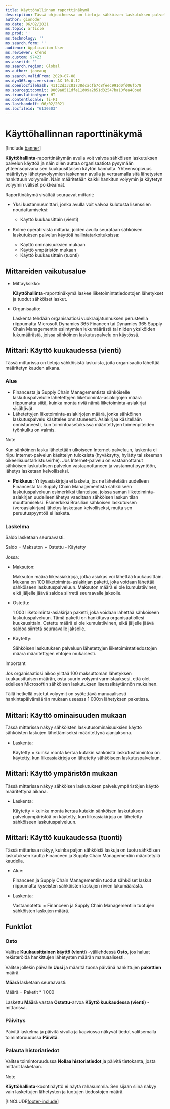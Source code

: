 ```yaml
---
title: Käyttöhallinnan raporttinäkymä
description: Tässä ohjeaiheessa on tietoja sähköisen laskutuksen palvelun käyttöhallinnan raporttinäkymän käytöstä ja yhteensopivana pysymisestä.
author: gionoder
ms.date: 06/02/2021
ms.topic: article
ms.prod: ''
ms.technology: ''
ms.search.form: ''
audience: Application User
ms.reviewer: kfend
ms.custom: 97423
ms.assetid: ''
ms.search.region: Global
ms.author: janeaug
ms.search.validFrom: 2020-07-08
ms.dyn365.ops.version: AX 10.0.12
ms.openlocfilehash: 411c2d33c81738dcacfb7c8feec991d0fd06fb78
ms.sourcegitcommit: 9069a8511dfe11d09a2b51d32547ba10fea48bed
ms.translationtype: HT
ms.contentlocale: fi-FI
ms.lasthandoff: 06/02/2021
ms.locfileid: "6130503"
---
```

# <a name="usage-management-dashboard"></a>Käyttöhallinnan raporttinäkymä

[!include [banner](../includes/banner.md)]

**Käyttöhallinta**-raporttinäkymän avulla voit valvoa sähköisen laskutuksen palvelun käyttöä ja näin ollen auttaa organisaatiota pysymään yhteensopivana sen kuukausittaisen käytön kannalta. Yhteensopivuus määräytyy lähetysvolyymien laskennan avulla ja vertaamalla sitä lähetysten hankittuun volyymiin. Näin määritetään kaikki hankitun volyymin ja käytetyn volyymin väliset poikkeamat.

Raporttinäkymä sisältää seuraavat mittarit:

- Yksi kustannusmittari, jonka avulla voit valvoa kulutusta lisenssien noudattamiseksi:

    - Käyttö kuukausittain (vienti)

- Kolme operatiivista mittaria, joiden avulla seurataan sähköisen laskutuksen palvelun käyttöä hallintatarkoituksissa:

    - Käyttö ominaisuuksien mukaan
    - Käyttö ympäristön mukaan
    - Käyttö kuukausittain (tuonti)

## <a name="measurement-scope"></a>Mittareiden vaikutusalue

- Mittayksikkö: 

    **Käyttöhallinta**-raporttinäkymä laskee liiketoimintatiedostojen lähetykset ja tuodut sähköiset laskut.

- Organisaatio: 

    Laskenta tehdään organisaatiosi vuokraajatunnuksen perusteella riippumatta Microsoft Dynamics 365 Financen tai Dynamics 365 Supply Chain Managementin esiintymien lukumäärästä tai niiden yksiköiden lukumäärästä, joissa sähköinen laskutuspalvelu on käytössä.


## <a name="indicator-usage-per-month-export"></a>Mittari: Käyttö kuukaudessa (vienti)

Tässä mittarissa on tietoja sähköisistä laskuista, joita organisaatio lähettää määritetyn kauden aikana.

### <a name="scope"></a>Alue
- Financesta ja Supply Chain Managementista sähköiselle laskutuspalvelulle lähetettyjen liiketoiminta-asiakirjojen määrä riippumatta siitä, kuinka monta riviä nämä liiketoiminta-asiakirjat sisältävät.
- Lähetettyjen liiketoiminta-asiakirjojen määrä, jonka sähköinen laskutuspalvelu käsittelee onnistuneesti. Asiakirjaa käsitellään onnistuneesti, kun toimintoasetuksissa määritettyjen toimenpiteiden työnkulku on valmis.

> [!NOTE]
> Kun sähköinen lasku lähetetään ulkoiseen Internet-palveluun, laskenta ei riipu Internet-palvelun käsittelyn tuloksista (hyväksytty, hylätty tai skeeman oikeellisuustarkistusvirhe). Jos Internet-palvelu on vastaanottanut sähköisen laskutuksen palvelun vastaanottaneen ja vastannut pyyntöön, lähetys lasketaan kelvolliseksi.

- **Poikkeus:** Yritysasiakirjoja ei lasketa, jos ne lähetetään uudelleen Financesta tai Supply Chain Managementista sähköiseen laskutuspalveluun esimerkiksi tilanteissa, joissa saman liiketoiminta-asiakirjan uudelleenlähetys vaaditaan sähköisen laskun tilan muuttamiseksi. Esimerkiksi Brasilian sähköisen laskutuksen (veroasiakirjan) lähetys lasketaan kelvolliseksi, mutta sen peruutuspyyntöä ei lasketa.


### <a name="calculation"></a>Laskelma

Saldo lasketaan seuraavasti:

Saldo = Maksuton + Ostettu - Käytetty

Jossa:

- Maksuton:
  
    Maksuton määrä liikeasiakirjoja, jotka asiakas voi lähettää kuukausittain. Mukana on 100 liiketoiminta-asiakirjan paketti, joka voidaan lähettää sähköiseen laskutuspalveluun. Maksuton määrä ei ole kumulatiivinen, eikä jäljelle jäävä saldoa siirretä seuraavalle jaksolle.
  
- Ostettu:
  
    1 000 liiketoiminta-asiakirjan paketti, joka voidaan lähettää sähköiseen laskutuspalveluun. Tämä paketti on hankittava organisaatiollesi kuukausittain. Ostettu määrä ei ole kumulatiivinen, eikä jäljelle jäävä saldoa siirretä seuraavalle jaksolle.
  
- Käytetty: 

    Sähköisen laskutuksen palveluun lähetettyjen liiketoimintatiedostojen määrä määritettyjen ehtojen mukaisesti.
   
> [!IMPORTANT]
> Jos organisaatiosi aikoo ylittää 100 maksuttoman lähetyksen kuukausittaisen määrän, osta suurin volyymi varmistaaksesi, että olet edelleen Microsoftin sähköisen laskutuksen lisenssikäytännön mukainen.
>
> Tällä hetkellä ostetut volyymit on syötettävä manuaalisesti hankintapäivämäärän mukaan useassa 1 000:n lähetyksen paketissa.

## <a name="indicator-usage-by-feature"></a>Mittari: Käyttö ominaisuuden mukaan

Tässä mittarissa näkyy sähköisten laskutusominaisuuksien käyttö sähköisten laskujen lähettämiseksi määritettynä ajanjaksona.

- Laskenta:
  
    Käytetty = kuinka monta kertaa kutakin sähköistä laskutustoimintoa on käytetty, kun liikeasiakirjoja on lähetetty sähköiseen laskutuspalveluun.

## <a name="indicator-usage-by-environment"></a>Mittari: Käyttö ympäristön mukaan

Tässä mittarissa näkyy sähköisen laskutuksen palveluympäristöjen käyttö määritettynä aikana.

- Laskenta:
    
    Käytetty = kuinka monta kertaa kutakin sähköisen laskutuksen palveluympäristöä on käytetty, kun liikeasiakirjoja on lähetetty sähköiseen laskutuspalveluun.

## <a name="indicator-usage-per-month-import"></a>Mittari: Käyttö kuukaudessa (tuonti)

Tässä mittarissa näkyy, kuinka paljon sähköisiä laskuja on tuotu sähköisen laskutuksen kautta Financeen ja Supply Chain Managementiin määritetyllä kaudella.

- Alue:

    Financeen ja Supply Chain Managementiin tuodut sähköiset laskut riippumatta kyseisten sähköisten laskujen rivien lukumäärästä.

- Laskenta:

    Vastaanotettu = Financeen ja Supply Chain Managementiin tuotujen sähköisten laskujen määrä.

## <a name="functions"></a>Funktiot
### <a name="purchase"></a>Osto

Valitse **Kuukausittainen käyttö (vienti)** -välilehdessä **Osto**, jos haluat rekisteröidä hankittujen lähetysten määrän manuaalisesti.

Valitse jollekin päivälle **Uusi** ja määritä tuona päivänä hankittujen **pakettien** määrä.

**Määrä** lasketaan seuraavasti:

Määrä = Paketit * 1 000

Laskettu **Määrä** vastaa **Ostettu**-arvoa **Käyttö kuukaudessa (vienti)** -mittarissa.

### <a name="update"></a>Päivitys

Päivitä laskelma ja päivitä sivulla ja kaaviossa näkyvät tiedot valitsemalla toimintoruudussa **Päivitä**.

### <a name="reset-history-data"></a>Palauta historiatiedot

Valitse toimintoruudussa **Nollaa historiatiedot** ja päivitä tietokanta, josta mittarit lasketaan.




> [!NOTE]
> **Käyttöhallinta**-koontinäyttö ei näytä rahasummia. Sen sijaan siinä näkyy vain laskettujen lähetysten ja tuotujen tiedostojen määrä.

[!INCLUDE[footer-include](../../includes/footer-banner.md)]
